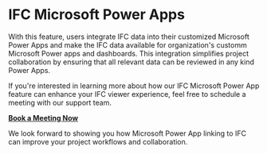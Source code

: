 # IFC Microsoft Power Apps

With this feature, users integrate IFC data into their customized Microsoft Power Apps and make the IFC data available for organization's customm Microsoft Power apps and dashboards. This integration simplifies project collaboration by ensuring that all relevant data can be reviewed in any kind Power Apps.

If you're interested in learning more about how our IFC Microsoft Power App feature can enhance your IFC viewer experience, feel free to schedule a meeting with our support team.

[**Book a Meeting Now**](https://outlook.office365.com/book/SupportConsultingonlinemeeting@flinker.app/)

We look forward to showing you how Microsoft Power App linking to IFC can improve your project workflows and collaboration.



<br><br><br><br><br><br><br><br><br><br><br><br><br><br><br><br><br><br><br><br><br><br><br><br>

